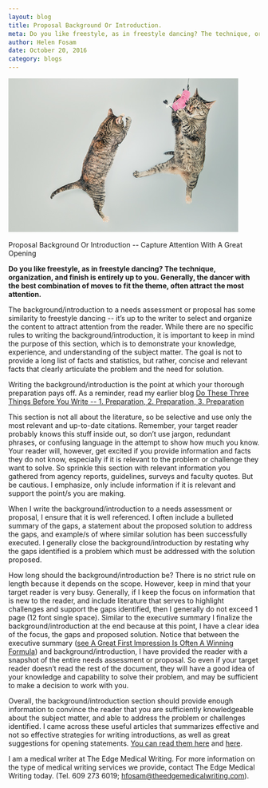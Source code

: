 ```yaml
---
layout: blog
title: Proposal Background Or Introduction.
meta: Do you like freestyle, as in freestyle dancing? The technique, organization, and finish is entirely up to you.
author: Helen Fosam
date: October 20, 2016
category: blogs
---
```


![blog-3-img](assets/img/blog-6-pic.png)


Proposal Background Or Introduction -- Capture Attention With A Great Opening


**Do you like freestyle, as in freestyle dancing? The technique, organization, and finish is entirely up to you. Generally, the dancer with the best combination of moves to fit the theme, often attract the most attention.**

The background/introduction to a needs assessment or proposal has some similarity to freestyle dancing -- it’s up to the writer to select and organize the content to attract attention from the reader. While there are no specific rules to writing the background/introduction, it is important to keep in mind the purpose of this section, which is to demonstrate your knowledge, experience, and understanding of the subject matter. The goal is not to provide a long list of facts and statistics, but rather, concise and relevant facts that clearly articulate the problem and the need for solution. 

Writing the background/introduction is the point at which your thorough preparation pays off. As a reminder, read my earlier blog [Do These Three Things Before You Write -- 1. Preparation, 2. Preparation, 3. Preparation](http://www.theedgemedicalwriting.com/blogs/2016/07/27/Do-These-Three-Things-Before-You-Write.html) 

This section is not all about the literature, so be selective and use only the most relevant and up-to-date citations. Remember, your target reader probably knows this stuff inside out, so don’t use jargon, redundant phrases, or confusing language in the attempt to show how much you know. Your reader will, however, get excited if you provide information and facts they do not know, especially if it is relevant to the problem or challenge they want to solve. So sprinkle this section with relevant information you gathered from agency reports, guidelines, surveys and faculty quotes. But be cautious. I emphasize, only include information if it is relevant and support the point/s you are making.

When I write the background/introduction to a needs assessment or proposal, I ensure that it is well referenced. I often include a bulleted summary of the gaps, a statement about the proposed solution to address the gaps, and example/s of where similar solution has been successfully executed. I generally close the background/introduction by restating why the gaps identified is a problem which must be addressed with the solution proposed. 

How long should the background/introduction be? There is no strict rule on length because it depends on the scope. However, keep in mind that your target reader is very busy. Generally, if I keep the focus on information that is new to the reader, and include literature that serves to highlight challenges and support the gaps identified, then I generally do not exceed 1 page (12 font single space). Similar to the executive summary I finalize the background/introduction at the end because at this point, I have a clear idea of the focus, the gaps and proposed solution. Notice that between the executive summary ([see A Great First Impression Is Often A Winning Formula](http://www.theedgemedicalwriting.com/blogs/2016/09/15/A-Great-First-Impression-Is-Often-a-Winning-Formula.html)) and background/introduction, I have provided the reader with a snapshot of the entire needs assessment or proposal. So even if your target reader doesn’t read the rest of the document, they will have a good idea of your knowledge and capability to solve their problem, and may be sufficient to make a decision to work with you.

Overall, the background/introduction section should provide enough information to convince the reader that you are sufficiently knowledgeable about the subject matter, and able to address the problem or challenges identified. I came across these useful articles that summarizes effective and not so effective strategies for writing introductions, as well as great suggestions for opening statements. [You can read them here](http://writingcenter.unc.edu/handouts/introductions) and [here](https://www.gallaudet.edu/tip/english-center/writing/guide-to-writing-introductions-and-conclusions.html). 

I am a medical writer at The Edge Medical Writing. For more information on the type of medical writing services we provide, contact The Edge Medical Writing today. (Tel. 609 273 6019; hfosam@theedgemedicalwriting.com).


